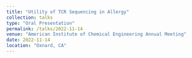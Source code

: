 ```yaml
---
title: "Utility of TCR Sequencing in Allergy"
collection: talks
type: "Oral Presentation"
permalink: /talks/2022-11-14
venue: "American Institute of Chemical Engineering Annual Meeting"
date: 2022-11-14
location: "Oxnard, CA"
---
```


